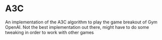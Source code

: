 # A3C
An implementation of the A3C algorithm to play the game breakout of Gym OpenAI. Not the best implementation out there, might have to do some tweaking in order to work with other games
